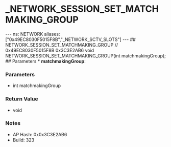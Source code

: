 # _NETWORK_SESSION_SET_MATCHMAKING_GROUP

--- ns: NETWORK aliases: ["0x49EC8030F5015F8B","_NETWORK_SCTV_SLOTS"] --- ## NETWORK_SESSION_SET_MATCHMAKING_GROUP  // 0x49EC8030F5015F8B 0x3C3E2AB6 void NETWORK_SESSION_SET_MATCHMAKING_GROUP(int matchmakingGroup);  ## Parameters * **matchmakingGroup**:

### Parameters
* int matchmakingGroup

### Return Value
* void

### Notes
* AP Hash: 0x0x3C3E2AB6
* Build: 323

